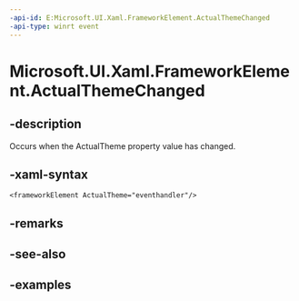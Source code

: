 ```yaml
---
-api-id: E:Microsoft.UI.Xaml.FrameworkElement.ActualThemeChanged
-api-type: winrt event
---
```


<!-- Event syntax.
public event TypedEventHandler ActualThemeChanged<FrameworkElement,  object>
-->

# Microsoft.UI.Xaml.FrameworkElement.ActualThemeChanged

## -description

Occurs when the ActualTheme property value has changed.

## -xaml-syntax

```xaml
<frameworkElement ActualTheme="eventhandler"/>
```

## -remarks

## -see-also

## -examples

